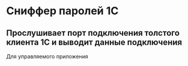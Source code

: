 # Сниффер паролей 1С

## Прослушивает порт подключения толстого клиента 1С и выводит данные подключения

Для управляемого приложения